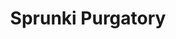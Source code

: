 ---
slug: sprunki-purgatory-2557
title: Sprunki Purgatory
description: "Sprunki Purgatory is an exciting online game. Play for free directly in your browser!"
icon: /images/popular_mods/Sprunki Purgatory.png
url: https://wowtbc.net/sprunkin/sprunki-purgatory/index.html
previewImage: /images/popular_mods/Sprunki Purgatory.png
type: popular mods

# SEO配置
seo:
  title: "Sprunki Purgatory - Play Free Online Game | Fun Browser Games"
  description: "Sprunki Purgatory - Play this fun online game for free in your browser. No download required!"
  ogImage: "/images/popular_mods/Sprunki Purgatory.png"
  keywords: "sprunki-purgatory-2557, online game, browser game, free game, popular mods game, play online"

videoUrls:
  - https://www.youtube.com/embed/example1
  - https://www.youtube.com/embed/example2

whyPlay:
  title: "Why Play Sprunki Purgatory?"
  items:
    - "Immersive Gameplay: Sprunki Purgatory offers an engaging and immersive gaming experience that will keep you entertained for hours"
    - "Challenging Levels: Test your skills with increasingly difficult challenges and obstacles"
    - "Beautiful Graphics: Enjoy stunning visuals and smooth animations that bring the game world to life"
    - "Regular Updates: New content and features are added regularly to keep the game fresh and exciting"
    - "Free to Play: Experience all the fun without spending a penny"
    - "Community Features: Connect with other players, share strategies, and compete for high scores"
    - "Cross-Platform: Play on any device with a web browser, no downloads required"

features:
  title: "Key Features of Sprunki Purgatory"
  image: "/images/popular_mods/Sprunki Purgatory.png"
  items:
    - "Intuitive Controls: Easy to learn controls make Sprunki Purgatory accessible for players of all skill levels"
    - "Multiple Game Modes: Enjoy various gameplay options that provide different challenges and experiences"
    - "Character Customization: Personalize your gaming experience with unique characters and items"
    - "Achievement System: Complete special tasks to earn rewards and recognition"
    - "Leaderboards: Compete with players worldwide and see who can achieve the highest scores"

characteristics:
  title: "Game Characteristics"
  image: "/images/popular_mods/Sprunki Purgatory.png"
  items:
    - "Genre: Popular mods game with elements of strategy and skill"
    - "Difficulty: Suitable for both casual gamers and those seeking a challenge"
    - "Play Time: Quick sessions or extended gameplay, depending on your preference"
    - "Art Style: Vibrant and engaging visuals that enhance the gaming experience"
    - "Sound Design: Immersive audio that complements the gameplay perfectly"

info: "Sprunki Purgatory is an exciting online game that offers players a unique and engaging gaming experience. With its intuitive controls, stunning visuals, and challenging gameplay, Sprunki Purgatory provides hours of entertainment for players of all ages and skill levels. Whether you're looking for a quick gaming session during a break or an extended play session, Sprunki Purgatory delivers an immersive experience that will keep you coming back for more. The game features multiple levels of increasing difficulty, ensuring that players are constantly challenged as they progress. With regular updates adding new content and features, Sprunki Purgatory remains fresh and exciting, providing endless entertainment options for its growing community of players."

howToPlayIntro: "Welcome to Sprunki Purgatory! This guide will walk you through the basics and help you master the game. Whether you're a beginner or looking to improve your skills, these tips and instructions will enhance your gaming experience."

howToPlaySteps:
  - title: "Getting Started"
    description: "Begin your Sprunki Purgatory adventure by familiarizing yourself with the controls. Use your keyboard or mouse to navigate through the game interface. The tutorial will guide you through the basic mechanics and help you understand the objectives."
  - title: "Understanding the Objectives"
    description: "In Sprunki Purgatory, your main goal is to progress through levels by completing specific objectives. Each level presents unique challenges that require different strategies and approaches."
  - title: "Mastering the Controls"
    description: "Practice using the controls to improve your precision and reaction time. Sprunki Purgatory requires quick reflexes and strategic thinking to overcome obstacles and defeat opponents."
  - title: "Utilizing Power-ups"
    description: "Collect power-ups throughout the game to enhance your abilities and overcome difficult challenges. Each power-up offers unique advantages that can be crucial for success."
  - title: "Developing Strategies"
    description: "As you progress in Sprunki Purgatory, develop effective strategies for different scenarios. Analyze patterns, anticipate challenges, and adapt your approach to maximize your performance."

faq:
  title: "Frequently Asked Questions about Sprunki Purgatory"
  items:
    - question: "Is Sprunki Purgatory free to play?"
      answer: "Yes, Sprunki Purgatory is completely free to play directly in your web browser. No downloads or purchases are required to enjoy the full game experience."
    - question: "Can I play Sprunki Purgatory on mobile devices?"
      answer: "Yes, Sprunki Purgatory is optimized for both desktop and mobile play. You can enjoy the game on any device with a web browser and internet connection."
    - question: "Are there any in-game purchases?"
      answer: "While Sprunki Purgatory is free to play, there may be optional in-game purchases available for cosmetic items or additional features that don't affect core gameplay."
    - question: "How often is Sprunki Purgatory updated?"
      answer: "The developers regularly update Sprunki Purgatory with new content, features, and improvements based on player feedback and game performance."
    - question: "Can I play Sprunki Purgatory offline?"
      answer: "Currently, Sprunki Purgatory requires an internet connection to play as it's a browser-based online game."
    - question: "Is Sprunki Purgatory suitable for children?"
      answer: "Yes, Sprunki Purgatory is designed to be family-friendly and suitable for players of all ages."
    - question: "How do I report bugs or issues?"
      answer: "If you encounter any problems while playing Sprunki Purgatory, you can report them through the game's support page or contact the developers directly through their website."
    - question: "Still Have Questions?"
      answer: "If you have additional questions about Sprunki Purgatory that aren't covered in this FAQ, please visit our support center or contact our customer service team for assistance."
---